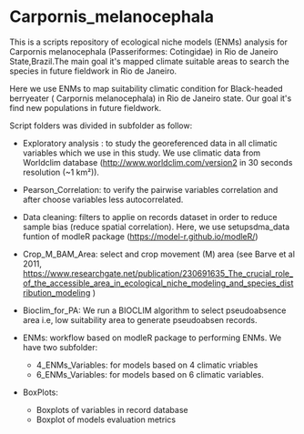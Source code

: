 # Carpornis_melanocephala
This is a scripts repository of ecological niche models (ENMs) analysis for Carpornis melanocephala (Passeriformes: Cotingidae) in Rio de Janeiro State,Brazil.The main goal it's mapped climate suitable areas to search the species in future fieldwork in Rio de Janeiro.

Here we use ENMs to map suitability climatic condition for Black-headed berryeater ( Carpornis melanocephala) in Rio de Janeiro state. Our goal it's find new  populations in future fieldwork.

Script folders was divided in subfolder as follow:

- Exploratory analysis : to study the georeferenced data in all climatic variables which we use in this study. We use climatic data from Worldclim database (http://www.worldclim.com/version2 in 30 seconds resolution (~1 km²)).

- Pearson_Correlation: to verify the pairwise variables correlation and after choose variables less autocorrelated.

- Data cleaning: filters to applie on records dataset in order to reduce sample bias (reduce spatial correlation). Here, we use setupsdma_data funtion of modleR package (https://model-r.github.io/modleR/)

- Crop_M_BAM_Area: select and crop movement (M) area  (see  Barve et al 2011, https://www.researchgate.net/publication/230691635_The_crucial_role_of_the_accessible_area_in_ecological_niche_modeling_and_species_distribution_modeling )

- Bioclim_for_PA: We run a BIOCLIM algorithm to select pseudoabsence area  i.e, low suitability area to generate pseudoabsen records.

- ENMs: workflow based on modleR package to performing ENMs. We have two subfolder:

    - 4_ENMs_Variables: for models based on 4 climatic vriables  
    - 6_ENMs_Variables: for models based on 6 climatic variables.

- BoxPlots: 
 
    - Boxplots of variables in record database 
    - Boxplot of models evaluation metrics
